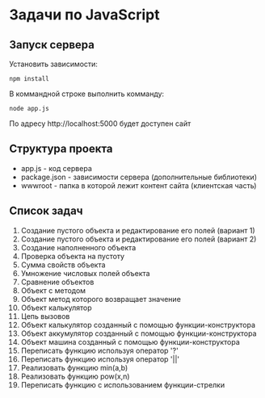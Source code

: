 # Задачи по JavaScript

## Запуск сервера

Установить зависимости:
```
npm install
```

В коммандной строке выполнить комманду:
```
node app.js
```

По адресу http://localhost:5000 будет доступен сайт

## Структура проекта
- app.js - код сервера
- package.json - зависимости сервера (дополнительные библиотеки)
- wwwroot - папка в которой лежит контент сайта (клиентская часть)

## Список задач
1. Создание пустого объекта и редактирование его полей (вариант 1)
2. Создание пустого объекта и редактирование его полей (вариант 2)
3. Создание наполненного объекта
4. Проверка объекта на пустоту
5. Сумма свойств объекта
6. Умножение числовых полей объекта
7. Сравнение объектов
8. Объект с методом
9. Объект метод которого возвращает значение
10. Объект калькулятор
11. Цепь вызовов
12. Объект калькулятор созданный с помощью функции-конструктора
13. Объект аккумулятор созданный с помощью функции-конструктора
14. Объект машина созданный с помощью функции-конструктора
15. Переписать функцию используя оператор '?'
16. Переписать функцию используя оператор '||'
17. Реализовать функцию min(a,b)
18. Реализовать функцию pow(x,n)
19. Переписать функцию с использованием функции-стрелки